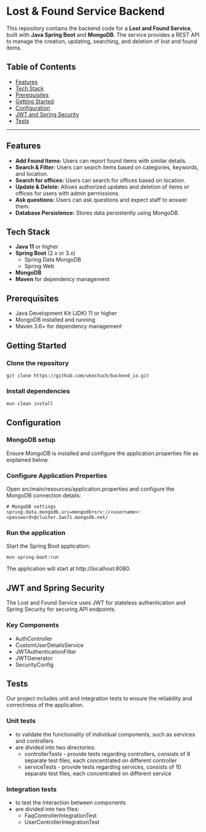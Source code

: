 # Lost & Found Service Backend

This repository contains the backend code for a **Lost and Found Service**, built with **Java Spring Boot** and **MongoDB**. The service provides a REST API to manage the creation, updating, searching, and deletion of lost and found items.

## Table of Contents
- [Features](#features)
- [Tech Stack](#tech-stack)
- [Prerequisites](#prerequisites)
- [Getting Started](#getting-started)
- [Configuration](#configuration)
- [JWT and Spring Security](#jwt-and-spring-security)
- [Tests](#tests)

---

## Features
- **Add Found Items:** Users can report found items with similar details.
- **Search & Filter:** Users can search items based on categories, keywords, and location.
- **Search for offices:** Users can search for offices based on location.
- **Update & Delete:** Allows authorized updates and deletion of items or offices for users with admin permissions.
- **Ask questions:** Users can ask questions and expect staff to answer them.
- **Database Persistence:** Stores data persistently using MongoDB.

## Tech Stack
- **Java 11** or higher
- **Spring Boot** (2.x or 3.x)
  - Spring Data MongoDB
  - Spring Web
- **MongoDB**
- **Maven** for dependency management

## Prerequisites
- Java Development Kit (JDK) 11 or higher
- MongoDB installed and running
- Maven 3.6+ for dependency management

## Getting Started

### Clone the repository
```
git clone https://github.com/ukostuch/backend_io.git
```

### Install dependencies
```
mvn clean install
```

## Configuration

### MongoDB setup
Ensure MongoDB is installed and configure the application.properties file as explained below.

### Configure Application Properties
Open src/main/resources/application.properties and configure the MongoDB connection details:

```
# MongoDB settings
spring.data.mongodb.uri=mongodb+srv://<username>:<password>@cluster.2wv7i.mongodb.net/

```

### Run the application
Start the Spring Boot application:
```
mvn spring-boot:run
```
The application will start at http://localhost:8080.

## JWT and Spring Security
The Lost and Found Service uses JWT for stateless authentication and Spring Security for securing API endpoints.

### Key Components
 - AuthController
 - CustomUserDetailsService
 - JWTAuthenticationFilter
 - JWTGenerator
 - SecurityConfig


## Tests
Our project includes unit and integration tests to ensure the reliability and correctness of the application.

### Unit tests
  - to validate the functionality of individual components, such as services and controllers
  - are divided into two directories: 
    - controllerTests - provide tests regarding controllers, consists of 9 separate test files, each concentrated on different controller
    - serviceTests - provide tests regarding services, consists of 10 separate test files, each concentrated on different service

### Integration tests
  - to test the interaction between components
  - are divided into two files:
    - FaqControllerIntegrationTest
    - UserControllerIntegrationTest
      
